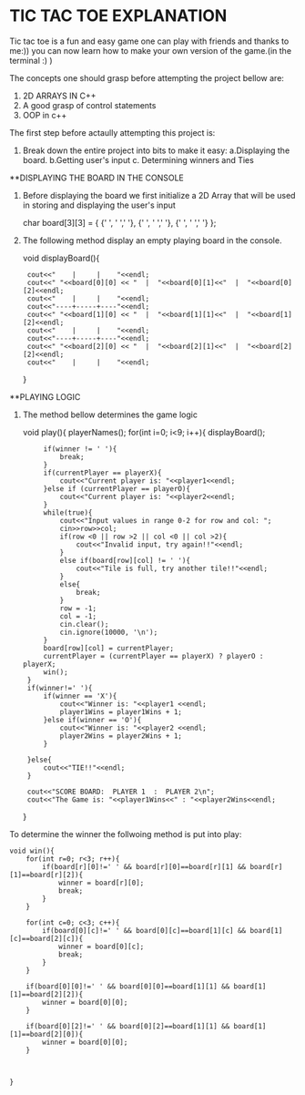 #  TIC TAC TOE EXPLANATION

Tic tac toe is a fun and easy game one can play with friends and thanks to me:)) you can now learn how to make your own version
of the game.(in the terminal :) )

The concepts one should grasp before attempting the project bellow are:
1. 2D ARRAYS IN C++
2. A good grasp of control statements
3. OOP in c++

The first step before actaully attempting this project is:
1. Break down the entire project into bits to make it easy:
    a.Displaying the board.
    b.Getting user's input
    c. Determining winners and Ties
    
**DISPLAYING THE BOARD IN THE CONSOLE

1. Before displaying the board we first initialize a 2D Array that will be used in storing and displaying the user's input

    char board[3][3] = {
        {' ', ' ',' '},
        {' ', ' ',' '},
        {' ', ' ',' '}
    };

2. The following method display an empty playing board in the console.

    void displayBoard(){
        
        cout<<"    |     |    "<<endl;
        cout<<" "<<board[0][0] << "  |  "<<board[0][1]<<"  |  "<<board[0][2]<<endl;
        cout<<"    |     |    "<<endl;
        cout<<"----+-----+----"<<endl;
        cout<<" "<<board[1][0] << "  |  "<<board[1][1]<<"  |  "<<board[1][2]<<endl;
        cout<<"    |     |    "<<endl;
        cout<<"----+-----+----"<<endl;
        cout<<" "<<board[2][0] << "  |  "<<board[2][1]<<"  |  "<<board[2][2]<<endl;
        cout<<"    |     |    "<<endl;
    }

**PLAYING LOGIC

1. The method bellow determines the game logic

    void play(){
        playerNames();
        for(int i=0; i<9; i++){
            displayBoard();
            
            if(winner != ' '){
                break;
            }
            if(currentPlayer == playerX){
                cout<<"Current player is: "<<player1<<endl;
            }else if (currentPlayer == playerO){
                cout<<"Current player is: "<<player2<<endl;
            }
            while(true){
                cout<<"Input values in range 0-2 for row and col: ";
                cin>>row>>col;
                if(row <0 || row >2 || col <0 || col >2){
                    cout<<"Invalid input, try again!!"<<endl;
                }
                else if(board[row][col] != ' '){
                    cout<<"Tile is full, try another tile!!"<<endl;
                }
                else{
                    break;
                }
                row = -1;
                col = -1;
                cin.clear();
                cin.ignore(10000, '\n');
            }
            board[row][col] = currentPlayer;
            currentPlayer = (currentPlayer == playerX) ? playerO : playerX;
            win();
        }
        if(winner!=' '){
            if(winner == 'X'){
                cout<<"Winner is: "<<player1 <<endl;
                player1Wins = player1Wins + 1;
            }else if(winner == 'O'){
                cout<<"Winner is: "<<player2 <<endl;
                player2Wins = player2Wins + 1;
            }
            
        }else{
            cout<<"TIE!!"<<endl;
        }
        
        cout<<"SCORE BOARD:  PLAYER 1  :  PLAYER 2\n";
        cout<<"The Game is: "<<player1Wins<<" : "<<player2Wins<<endl;
    }
    
To determine the winner the follwoing method is put into play:

    void win(){
        for(int r=0; r<3; r++){
            if(board[r][0]!=' ' && board[r][0]==board[r][1] && board[r][1]==board[r][2]){
                winner = board[r][0];
                break;
            }
        }
        
        for(int c=0; c<3; c++){
            if(board[0][c]!=' ' && board[0][c]==board[1][c] && board[1][c]==board[2][c]){
                winner = board[0][c];
                break;
            }
        }
        
        if(board[0][0]!=' ' && board[0][0]==board[1][1] && board[1][1]==board[2][2]){
            winner = board[0][0];
        }
        
        if(board[0][2]!=' ' && board[0][2]==board[1][1] && board[1][1]==board[2][0]){
            winner = board[0][0];
        }
        
        
        
    }






